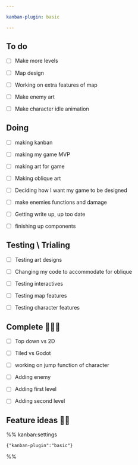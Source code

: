 ```yaml
---

kanban-plugin: basic

---
```


## To do

- [ ] Make more levels
- [ ] Map design
- [ ] Working on extra features of map
- [ ] Make enemy art
- [ ] Make character idle animation


## Doing

- [ ] making kanban
- [ ] making my game MVP
- [ ] making art for game
- [ ] Making oblique art
- [ ] Deciding how I want my game to be designed
- [ ] make enemies functions and damage
- [ ] Getting write up, up too date
- [ ] finishing up components


## Testing \ Trialing

- [ ] Testing art designs
- [ ] Changing my code to accommodate for oblique
- [ ] Testing interactives
- [ ] Testing map features
- [ ] Testing character features


## Complete 🎈🎉✨

- [ ] Top down vs 2D
- [ ] Tiled vs Godot
- [ ] working on jump function of character
- [ ] Adding enemy
- [ ] Adding first level
- [ ] Adding second level


## 



## Feature ideas 🧐🧐





%% kanban:settings
```
{"kanban-plugin":"basic"}
```
%%